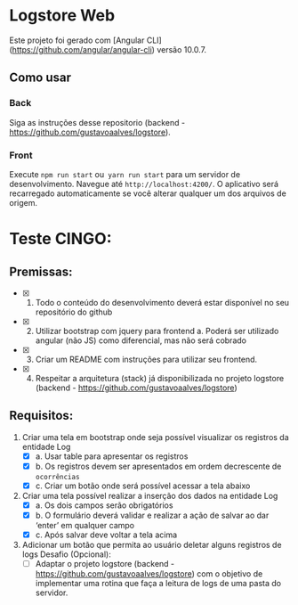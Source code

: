 # Logstore Web

Este projeto foi gerado com [Angular CLI] (https://github.com/angular/angular-cli) versão 10.0.7.

## Como usar
### Back
  Siga as instruções desse repositorio (backend - https://github.com/gustavoaalves/logstore).

### Front
Execute `npm run start` ou` yarn run start` para um servidor de desenvolvimento. Navegue até `http://localhost:4200/`. O aplicativo será recarregado automaticamente se você alterar qualquer um dos arquivos de origem.

# Teste CINGO:

## Premissas:

* [x] 1. Todo o conteúdo do desenvolvimento deverá estar disponível no seu repositório do github

* [x] 2. Utilizar bootstrap com jquery para frontend
   a. Poderá ser utilizado angular (não JS) como diferencial, mas não será cobrado
* [x] 3. Criar um README com instruções para utilizar seu frontend.

* [x] 4. Respeitar a arquitetura (stack) já disponibilizada no projeto logstore (backend - https://github.com/gustavoaalves/logstore)

## Requisitos:

1. Criar uma tela em bootstrap onde seja possível visualizar os registros da entidade Log
   * [x] a. Usar table para apresentar os registros
   * [x] b. Os registros devem ser apresentados em ordem decrescente de `ocorrências`
   * [x] c. Criar um botão onde será possível acessar a tela abaixo

2. Criar uma tela possível realizar a inserção dos dados na entidade Log
   * [x] a. Os dois campos serão obrigatórios
   * [x] b. O formulário deverá validar e realizar a ação de salvar ao dar ‘enter’ em qualquer campo
   * [x] c. Após salvar deve voltar a tela acima

3. Adicionar um botão que permita ao usuário deletar alguns registros de logs Desafio (Opcional):
   * [ ] Adaptar o projeto logstore (backend - https://github.com/gustavoaalves/logstore) com o objetivo de implementar uma rotina que faça a leitura de logs de uma pasta do servidor.
